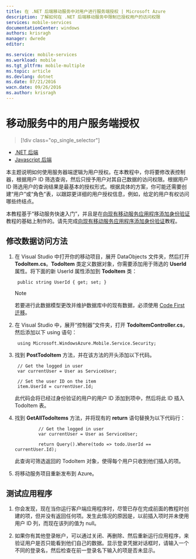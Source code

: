 ```yaml
---
title: 在 .NET 后端移动服务中对用户进行服务端授权 | Microsoft Azure
description: 了解如何在 .NET 后端移动服务中限制已授权用户的访问权限
services: mobile-services
documentationCenter: windows
authors: krisragh
manager: dwrede
editor: 

ms.service: mobile-services
ms.workload: mobile
ms.tgt_pltfrm: mobile-multiple
ms.topic: article
ms.devlang: dotnet
ms.date: 07/21/2016
wacn.date: 09/26/2016
ms.author: krisragh
---
```


# 移动服务中的用户服务端授权
> [!div class="op_single_selector"]
- [.NET 后端](./mobile-services-dotnet-backend-service-side-authorization.md)
- [Javascript 后端](./mobile-services-javascript-backend-service-side-authorization.md)

本主题说明如何使用服务器端逻辑为用户授权。在本教程中，你将要修改表控制器，根据用户 ID 筛选查询，然后只授予用户对其自己数据的访问权限。根据用户 ID 筛选用户的查询结果是最基本的授权形式。根据具体的方案，你可能还需要创建“用户”或“角色”表，以跟踪更详细的用户授权信息，例如，给定的用户有权访问哪些终结点。

本教程基于“移动服务快速入门”，并且是在[向现有移动服务应用程序添加身份验证]教程的基础上制作的。请先完成[向现有移动服务应用程序添加身份验证]教程。

## <a name="register-scripts"></a>修改数据访问方法

1. 在 Visual Studio 中打开你的移动项目，展开 DataObjects 文件夹，然后打开 **TodoItem.cs**。**TodoItem** 类定义数据对象，你需要添加用于筛选的 **UserId** 属性。将下面的新 UserId 属性添加到 **TodoItem** 类：

        public string UserId { get; set; }

    >[!NOTE]
    > 若要进行此数据模型更改并维护数据库中的现有数据，必须使用 [Code First 迁移](./mobile-services-dotnet-backend-how-to-use-code-first-migrations.md)。

2. 在 Visual Studio 中，展开“控制器”文件夹，打开 **TodoItemController.cs**，然后添加以下 using 语句：

        using Microsoft.WindowsAzure.Mobile.Service.Security;

3. 找到 **PostTodoItem** 方法，并在该方法的开头添加以下代码。

        // Get the logged in user
        var currentUser = User as ServiceUser;

        // Set the user ID on the item
        item.UserId = currentUser.Id;

    此代码会将已经过身份验证的用户的用户 ID 添加到项中，然后将此 ID 插入 TodoItem 表。

4. 找到 **GetAllTodoItems** 方法，并将现有的 **return** 语句替换为以下代码行：

                // Get the logged in user
                var currentUser = User as ServiceUser;

                return Query().Where(todo => todo.UserId == currentUser.Id);
    此查询可筛选返回的 TodoItem 对象，使得每个用户只收到他们插入的项。

5. 将移动服务项目重新发布到 Azure。

## <a name="test-app"></a>测试应用程序

1. 你会发现，现在当你运行客户端应用程序时，尽管已存在完成前面的教程时创建的项，但并没有返回任何项。发生此情况的原因是，以前插入项时并未使用用户 ID 列，而现在该列的值为 null。

2. 如果你有其他登录帐户，可以通过关闭、再删除、然后重新运行应用程序，来验证用户是否只能看到他们自己的数据。显示登录凭据对话框时，请输入一个不同的登录名，然后检查在前一登录名下输入的项是否未显示。

<!-- Anchors. -->
[Register server scripts]: #register-scripts
[Next Steps]: #next-steps

<!-- Images. -->

[3]: ./media/mobile-services-dotnet-backend-ios-authorize-users-in-scripts/mobile-quickstart-startup-ios.png

<!-- URLs. -->
[向现有移动服务应用程序添加身份验证]: ./mobile-services-dotnet-backend-ios-get-started-users.md

<!---HONumber=Mooncake_0118_2016-->